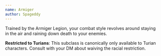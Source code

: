 ```yaml
---
name: Armiger
author: Spageddy
---
```

Trained by the Armiger Legion, your combat style revolves around staying in the air and raining down death to your enemies.

__Restricted to Turians__: This subclass is canonically only available to Turian characters. Consult with your DM about waiving the racial restriction.
